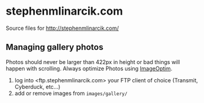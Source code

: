stephenmlinarcik.com
====================

Source files for http://stephenmlinarcik.com/

## Managing gallery photos
Photos should never be larger than 422px in height or bad things will happen with scrolling. Always optimize Photos using [ImageOptim](https://imageoptim.com/).

1. log into <ftp.stephenmlinarcik.com> your FTP client of choice (Transmit, Cyberduck, etc...)
2. add or remove images from `images/gallery/`
